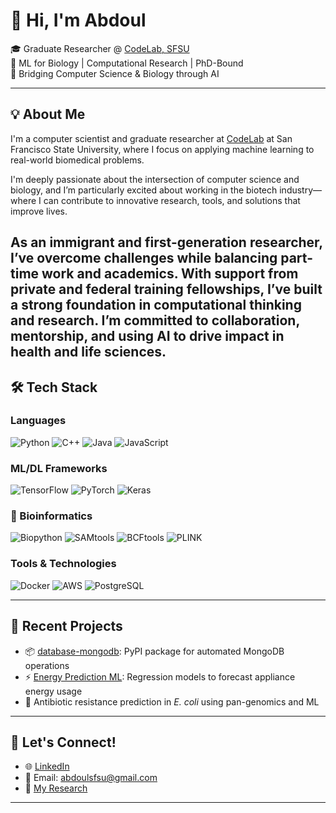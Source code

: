 # 👋 Hi, I'm Abdoul

🎓 Graduate Researcher @ [CodeLab, SFSU](https://pleunipennings.wordpress.com/)  
🧬 ML for Biology | Computational Research | PhD-Bound  
🔬 Bridging Computer Science & Biology through AI

---
## 💡 About Me

I'm a computer scientist and graduate researcher at [CodeLab](https://pleunipennings.wordpress.com/) at San Francisco State University, where I focus on applying machine learning to real-world biomedical problems.

I'm deeply passionate about the intersection of computer science and biology, and I’m particularly excited about working in the biotech industry—where I can contribute to innovative research, tools, and solutions that improve lives. 

As an immigrant and first-generation researcher, I’ve overcome challenges while balancing part-time work and academics. With support from private and federal training fellowships, I’ve built a strong foundation in computational thinking and research. I’m committed to collaboration, mentorship, and using AI to drive impact in health and life sciences.
---
## 🛠️ Tech Stack

### Languages  
![Python](https://img.shields.io/badge/Python-3776AB?style=for-the-badge&logo=python&logoColor=white)
![C++](https://img.shields.io/badge/C++-00599C?style=for-the-badge&logo=c%2b%2b&logoColor=white)
![Java](https://img.shields.io/badge/Java-ED8B00?style=for-the-badge&logo=java&logoColor=white)
![JavaScript](https://img.shields.io/badge/JavaScript-F7DF1E?style=for-the-badge&logo=javascript&logoColor=black)

### ML/DL Frameworks  
![TensorFlow](https://img.shields.io/badge/TensorFlow-FF6F00?style=for-the-badge&logo=tensorflow&logoColor=white)
![PyTorch](https://img.shields.io/badge/PyTorch-EE4C2C?style=for-the-badge&logo=pytorch&logoColor=white)
![Keras](https://img.shields.io/badge/Keras-D00000?style=for-the-badge&logo=keras&logoColor=white)

### 🧬 Bioinformatics  
![Biopython](https://img.shields.io/badge/Biopython-228B22?style=for-the-badge)
![SAMtools](https://img.shields.io/badge/SAMtools-4169E1?style=for-the-badge)
![BCFtools](https://img.shields.io/badge/BCFtools-1E90FF?style=for-the-badge)
![PLINK](https://img.shields.io/badge/PLINK-483D8B?style=for-the-badge)

### Tools & Technologies  
![Docker](https://img.shields.io/badge/Docker-2496ED?style=for-the-badge&logo=docker&logoColor=white)
![AWS](https://img.shields.io/badge/AWS-232F3E?style=for-the-badge&logo=amazon-aws&logoColor=white)
![PostgreSQL](https://img.shields.io/badge/PostgreSQL-336791?style=for-the-badge&logo=postgresql&logoColor=white)

---
## 🔬 Recent Projects

- 📦 [database-mongodb](https://pypi.org/project/database-mongodb/): PyPI package for automated MongoDB operations  
- ⚡ [Energy Prediction ML](https://github.com/Abdoul1996/appliance-power-ml): Regression models to forecast appliance energy usage  
- 🧪 Antibiotic resistance prediction in *E. coli* using pan-genomics and ML
---
## 🤝 Let's Connect!

- 🌐 [LinkedIn](https://www.linkedin.com/in/abdoul-abdillahi/)  
- 📧 Email: abdoulsfsu@gmail.com  
- 🧪 [My Research](https://www.researchgate.net/profile/Abdoul-Abdillahi)
---

